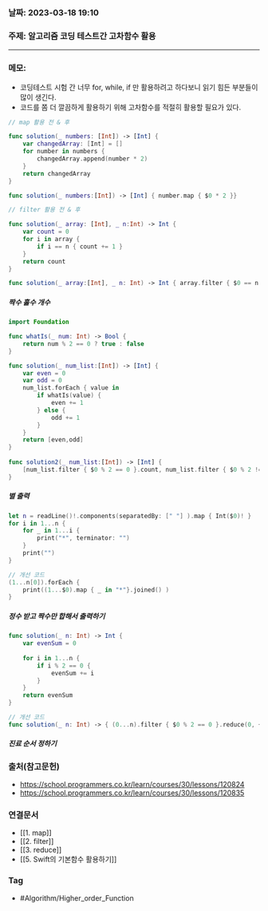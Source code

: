 ### 날짜: 2023-03-18 19:10

### 주제:  알고리즘 코딩 테스트간 고차함수 활용 
---
### 메모: 
- 코딩테스트 시험 간 너무 for, while, if 만 활용하려고 하다보니 읽기 힘든 부분들이 많이 생긴다. 
- 코드를 쫌 더 깔끔하게 활용하기 위해 고차함수를 적절히 활용할 필요가 있다.
~~~ swift 
// map 활용 전 & 후

func solution(_ numbers: [Int]) -> [Int] { 
	var changedArray: [Int] = []
	for number in numbers { 
		changedArray.append(number * 2)
	}
	return changedArray
}

func solution(_ numbers:[Int]) -> [Int] { number.map { $0 * 2 }}

// filter 활용 전 & 후

func solution(_ array: [Int], _ n:Int) -> Int { 
	var count = 0
	for i in array { 
		if i == n { count += 1 }
	}
	return count
} 

func solution(_ array:[Int], _ n: Int) -> Int { array.filter { $0 == n }.count }
~~~
##### 짝수 홀수 개수 
~~~ swift 
import Foundation

func whatIs(_ num: Int) -> Bool {
    return num % 2 == 0 ? true : false
}

func solution(_ num_list:[Int]) -> [Int] {
    var even = 0
    var odd = 0
    num_list.forEach { value in
        if whatIs(value) {
            even += 1
        } else {
            odd += 1
        }
    }
    return [even,odd]
}
  
func solution2(_ num_list:[Int]) -> [Int] {
    [num_list.filter { $0 % 2 == 0 }.count, num_list.filter { $0 % 2 != 0}.count]
}
~~~
##### 별 출력
~~~ swift 
let n = readLine()!.components(separatedBy: [" "] ).map { Int($0)! }
for i in 1...n { 
	for _ in 1...i { 
		print("*", terminator: "")
	}
	print("")
}

// 개선 코드 
(1...n[0]).forEach { 
	print((1...$0).map { _ in "*"}.joined() )
}
~~~
##### 정수 받고 짝수만 합해서 출력하기 
~~~ swift 
func solution(_ n: Int) -> Int { 
	var evenSum = 0 
	
	for i in 1...n { 
		if i % 2 == 0 { 
			evenSum += i
		}
	}
	return evenSum
}

// 개선 코드 
func solution(_ n: Int) -> { (0...n).filter { $0 % 2 == 0 }.reduce(0, +) }
~~~
##### 진료 순서 정하기 

### 출처(참고문헌) 
- https://school.programmers.co.kr/learn/courses/30/lessons/120824
- https://school.programmers.co.kr/learn/courses/30/lessons/120835

### 연결문서 
- [[1. map]]
- [[2. filter]]
- [[3. reduce]]
- [[5. Swift의 기본함수 활용하기]]

### Tag
- #Algorithm/Higher_order_Function 